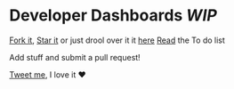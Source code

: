 Developer Dashboards *WIP*
===
[Fork it](http://github.com/roachhd/Dev-Dash), [Star it](http://github.com/roachhd/Dev-Dash) or just drool over it it [here](http://roachhd.github.io/Dev-Dash/)
[Read](http://roachhd.github.io/Dev-Dash/todo.html) the To do list

Add stuff and submit a pull request!

[Tweet me](https://twitter.com/mektball), I love it ❤ 
